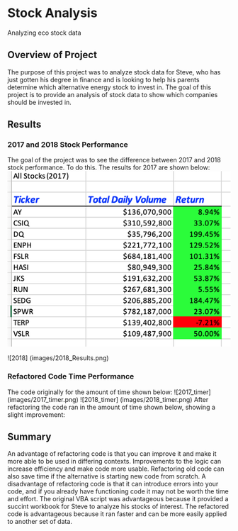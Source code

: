 # Stock Analysis
Analyzing eco stock data
## Overview of Project
The purpose of this project was to analyze stock data for Steve, who has just gotten his degree in finance and is looking to help his parents determine which alternative energy stock to invest in. The goal of this project is to provide an analysis of stock data to show which companies should be invested in. 
## Results
### 2017 and 2018 Stock Performance
The goal of the project was to see the difference between 2017 and 2018 stock performance. To do this. The results for 2017 are shown below:
![2017](images/2017_results.png)

![2018] (images/2018_Results.png)

### Refactored Code Time Performance
The code originally for the amount of time shown below:
![2017_timer] (images/2017_timer.png)
![2018_timer] (images/2018_timer.png)
After refactoring the code ran in the amount of time shown below, showing a slight improvement: 


## Summary
An advantage of refactoring code is that you can improve it and make it more able to be used in differing contexts. Improvements to the logic can increase efficiency and make code more usable. Refactoring old code can also save time if the alternative is starting new code from scratch. A disadvantage of refactoring code is that it can introduce errors into your code, and if you already have functioning code it may not be worth the time and effort. 
The original VBA script was advantageous because it provided a succint workbook for Steve to analyze his stocks of interest. The refactored code is advantageous because it ran faster and can be more easily applied to another set of data. 
